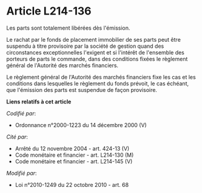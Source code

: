 # Article L214-136

Les parts sont totalement libérées dès l'émission.

Le rachat par le fonds de placement immobilier de ses parts peut être suspendu à titre provisoire par la société de gestion
quand des circonstances exceptionnelles l'exigent et si l'intérêt de l'ensemble des porteurs de parts le commande, dans des
conditions fixées le règlement général de l'Autorité des marchés financiers.

Le règlement général de l'Autorité des marchés financiers fixe les cas et les conditions dans lesquelles le règlement du
fonds prévoit, le cas échéant, que l'émission des parts est suspendue de façon provisoire.

**Liens relatifs à cet article**

_Codifié par_:

  - Ordonnance n°2000-1223 du 14 décembre 2000 (V)

_Cité par_:

  - Arrêté du 12 novembre 2004 - art. 424-13 (V)
  - Code monétaire et financier - art. L214-130 (M)
  - Code monétaire et financier - art. L214-145 (V)

_Modifié par_:

  - Loi n°2010-1249 du 22 octobre 2010 - art. 68
